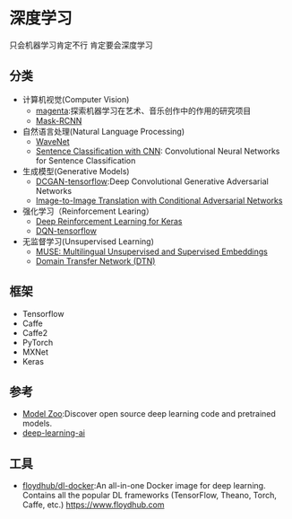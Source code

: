# 深度学习

只会机器学习肯定不行  肯定要会深度学习

## 分类

* 计算机视觉(Computer Vision)
    - [magenta](link):探索机器学习在艺术、音乐创作中的作用的研究项目
    - [Mask-RCNN](link)
* 自然语言处理(Natural Language Processing)
    - [WaveNet](link)
    - [Sentence Classification with CNN](link): Convolutional Neural Networks for Sentence Classification
* 生成模型(Generative Models)
    - [DCGAN-tensorflow](link):Deep Convolutional Generative Adversarial Networks
    - [Image-to-Image Translation with Conditional Adversarial Networks](link)
* 强化学习（Reinforcement Learing）
    * [Deep Reinforcement Learning for Keras](link)
    * [DQN-tensorflow](link)
* 无监督学习(Unsupervised Learning)
    - [MUSE: Multilingual Unsupervised and Supervised Embeddings](link)
    - [Domain Transfer Network (DTN)](link)

## 框架

* Tensorflow
* Caffe
* Caffe2
* PyTorch
* MXNet
* Keras

## 参考

* [Model Zoo](https://modelzoo.co/):Discover open source deep learning code and pretrained models.
* [deep-learning-ai](https://www.nvidia.com/en-us/deep-learning-ai/developer/)

## 工具

* [floydhub/dl-docker](https://github.com/floydhub/dl-docker):An all-in-one Docker image for deep learning. Contains all the popular DL frameworks (TensorFlow, Theano, Torch, Caffe, etc.) https://www.floydhub.com
